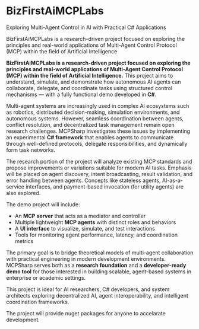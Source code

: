 # BizFirstAiMCPLabs
Exploring Multi-Agent Control in AI with Practical C# Applications

BizFirstAiMCPLabs is a research-driven project focused on exploring the principles and real-world applications of Multi-Agent Control Protocol (MCP) within the field of Artificial Intelligence

**BizFirstAiMCPLabs is a research-driven project focused on exploring the principles and real-world applications of Multi-Agent Control Protocol (MCP) within the field of Artificial Intelligence.** This project aims to understand, simulate, and demonstrate how autonomous AI agents can collaborate, delegate, and coordinate tasks using structured control mechanisms — with a fully functional demo developed in **C#**.

Multi-agent systems are increasingly used in complex AI ecosystems such as robotics, distributed decision-making, simulation environments, and autonomous systems. However, seamless coordination between agents, conflict resolution, and decentralized task management remain open research challenges. MCPSharp investigates these issues by implementing an experimental **C# framework** that enables agents to communicate through well-defined protocols, delegate responsibilities, and dynamically form task networks.

The research portion of the project will analyze existing MCP standards and propose improvements or variations suitable for modern AI tasks. Emphasis will be placed on agent discovery, intent broadcasting, result validation, and error handling between agents. Concepts like stateless agents, AI-as-a-service interfaces, and payment-based invocation (for utility agents) are also explored.

The demo project will include:

* An **MCP server** that acts as a mediator and controller
* Multiple lightweight **MCP agents** with distinct roles and behaviors
* A **UI interface** to visualize, simulate, and test interactions
* Tools for monitoring agent performance, latency, and coordination metrics

The primary goal is to bridge theoretical models of multi-agent collaboration with practical engineering in modern development environments. MCPSharp serves both as a **research foundation** and a **developer-ready demo tool** for those interested in building scalable, agent-based systems in enterprise or academic settings.

This project is ideal for AI researchers, C# developers, and system architects exploring decentralized AI, agent interoperability, and intelligent coordination frameworks.

The project will provide nuget packages for anyone to accelarate development.
